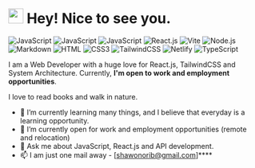 <h1><img src="https://emojis.slackmojis.com/emojis/images/1531849430/4246/blob-sunglasses.gif?1531849430" width="30"/> Hey! Nice to see you.</h1>

![JavaScript](https://img.shields.io/badge/JavaScript-F7DF1E?style=flat-square&logo=javascript&logoColor=black) ![JavaScript](https://img.shields.io/badge/JavaScript-F7DF1E?style=flat-square&logo=javascript&logoColor=black)
 ![JavaScript](https://img.shields.io/badge/JavaScript-F7DF1E?style=flat-square&logo=javascript&logoColor=black)
![React.js](https://img.shields.io/badge/React.js-0081CB?style=flat-square&logo=react&logoColor=61DAFB)
![Vite](https://img.shields.io/badge/Vite-593D88?style=flat-square&logo=vite&logoColor=white)
![Node.js](https://img.shields.io/badge/Node.js-43853D?style=flat-square&logo=node.js&logoColor=white)
![Markdown](https://img.shields.io/badge/Markdown-000000?style=flat-square&logo=markdown&logoColor=white)
![HTML](https://img.shields.io/badge/HTML5-E34F26?style=flat-square&logo=html5&logoColor=white)
![CSS3](https://img.shields.io/badge/CSS3-1572B6?style=flat-square&logo=css3&logoColor=white)
![TailwindCSS](https://img.shields.io/badge/Tailwind_CSS-38B2AC?style=flat-square&logo=tailwind-css&logoColor=white)
![Netlify](https://img.shields.io/badge/Netlify-00C7B7?style=flat-square&logo=netlify&logoColor=white)
![TypeScript](https://img.shields.io/badge/TypeScript-007ACC?style=flat-square&logo=typescript&logoColor=white)

I am a Web Developer with a huge love for React.js, TailwindCSS and System Architecture. Currently, **I'm open to work and employment opportunities**.

I love to read books and walk in nature.

- 🌱 I’m currently learning many things, and I believe that everyday is a learning opportunity.
- 👯 I’m currently open for work and employment opportunities (remote and relocation)
- 💬 Ask me about JavaScript, React.js and API development.
- 📫 I am just one mail away - [shawonorib@gmail.com]****
